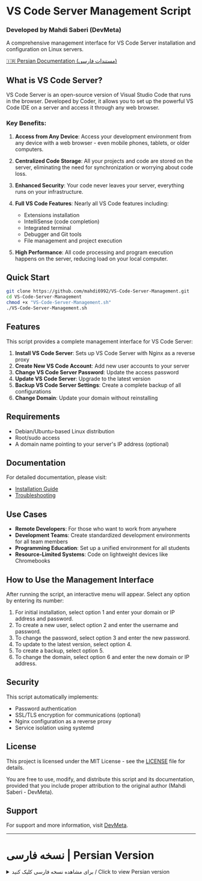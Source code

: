 # VS Code Server Management Script
### Developed by Mahdi Saberi (DevMeta)

A comprehensive management interface for VS Code Server installation and configuration on Linux servers.

[🇮🇷 Persian Documentation (مستندات فارسی)](#نسخه-فارسی--persian-version)

## What is VS Code Server?

VS Code Server is an open-source version of Visual Studio Code that runs in the browser. Developed by Coder, it allows you to set up the powerful VS Code IDE on a server and access it through any web browser.

### Key Benefits:

1. **Access from Any Device**: Access your development environment from any device with a web browser - even mobile phones, tablets, or older computers.

2. **Centralized Code Storage**: All your projects and code are stored on the server, eliminating the need for synchronization or worrying about code loss.

3. **Enhanced Security**: Your code never leaves your server, everything runs on your infrastructure.

4. **Full VS Code Features**: Nearly all VS Code features including:
   - Extensions installation
   - IntelliSense (code completion)
   - Integrated terminal
   - Debugger and Git tools
   - File management and project execution

5. **High Performance**: All code processing and program execution happens on the server, reducing load on your local computer.

## Quick Start

```bash
git clone https://github.com/mahdi6992/VS-Code-Server-Management.git
cd VS-Code-Server-Management
chmod +x "VS-Code-Server-Management.sh"
./VS-Code-Server-Management.sh
```

## Features

This script provides a complete management interface for VS Code Server:

1. **Install VS Code Server**: Sets up VS Code Server with Nginx as a reverse proxy
2. **Create New VS Code Account**: Add new user accounts to your server
3. **Change VS Code Server Password**: Update the access password
4. **Update VS Code Server**: Upgrade to the latest version
5. **Backup VS Code Server Settings**: Create a complete backup of all configurations
6. **Change Domain**: Update your domain without reinstalling

## Requirements

- Debian/Ubuntu-based Linux distribution
- Root/sudo access
- A domain name pointing to your server's IP address (optional)

## Documentation

For detailed documentation, please visit:

- [Installation Guide](./docs/en/INSTALLATION.md)
- [Troubleshooting](./docs/en/TROUBLESHOOTING.md)

## Use Cases

- **Remote Developers**: For those who want to work from anywhere
- **Development Teams**: Create standardized development environments for all team members
- **Programming Education**: Set up a unified environment for all students
- **Resource-Limited Systems**: Code on lightweight devices like Chromebooks

## How to Use the Management Interface

After running the script, an interactive menu will appear. Select any option by entering its number:

1. For initial installation, select option 1 and enter your domain or IP address and password.
2. To create a new user, select option 2 and enter the username and password.
3. To change the password, select option 3 and enter the new password.
4. To update to the latest version, select option 4.
5. To create a backup, select option 5.
6. To change the domain, select option 6 and enter the new domain or IP address.

## Security

This script automatically implements:
- Password authentication
- SSL/TLS encryption for communications (optional)
- Nginx configuration as a reverse proxy
- Service isolation using systemd

## License

This project is licensed under the MIT License - see the [LICENSE](LICENSE) file for details.

You are free to use, modify, and distribute this script and its documentation, provided that you include proper attribution to the original author (Mahdi Saberi - DevMeta).

## Support

For support and more information, visit [DevMeta](https://devmeta.ir).

---

# نسخه فارسی | Persian Version

<details>
<summary>برای مشاهده نسخه فارسی کلیک کنید / Click to view Persian version</summary>

<div dir="rtl" align="right">

# اسکریپت مدیریت VS Code Server
### توسعه یافته توسط مهدی صابری (DevMeta)

یک رابط مدیریتی جامع برای نصب و پیکربندی VS Code Server روی سرورهای لینوکس.

## VS Code Server چیست؟

VS Code Server نسخه متن‌باز ویژوال استودیو کد است که در مرورگر اجرا می‌شود. این پروژه که توسط شرکت Coder توسعه داده شده، به شما امکان می‌دهد تا محیط توسعه قدرتمند VS Code را روی یک سرور راه‌اندازی کنید و از طریق هر مرورگر وبی به آن دسترسی داشته باشید.

### مزایای اصلی:

1. **دسترسی از هر دستگاهی**: می‌توانید از هر دستگاهی که مرورگر وب دارد، به محیط توسعه خود دسترسی پیدا کنید - حتی موبایل، تبلت یا کامپیوترهای قدیمی.

2. **ذخیره‌سازی متمرکز کد**: تمام پروژه‌ها و کدهای شما روی سرور ذخیره می‌شوند، بنابراین نیازی به همگام‌سازی یا نگرانی درباره از دست دادن کد ندارید.

3. **امنیت بالاتر**: کد شما هرگز کامپیوتر محلی را ترک نمی‌کند، همه چیز روی سرور شما اجرا می‌شود.

4. **قابلیت‌های کامل VS Code**: تقریباً تمام ویژگی‌های VS Code از جمله:
   - نصب افزونه‌ها (Extensions)
   - تکمیل خودکار کد (IntelliSense)
   - استفاده از ترمینال یکپارچه
   - دیباگر و ابزارهای مدیریت گیت
   - مدیریت فایل و اجرای پروژه

5. **عملکرد بالا**: تمام عملیات پردازش کد و اجرای برنامه‌ها روی سرور انجام می‌شود، بنابراین به منابع کامپیوتر محلی فشار نمی‌آید.

## شروع سریع

```bash
git clone https://github.com/mahdi6992/VS-Code-Server-Management.git
cd VS-Code-Server-Management
chmod +x "VS-Code-Server-Management.sh"
./VS-Code-Server-Management.sh
```

## ویژگی‌ها

این اسکریپت یک رابط مدیریتی کامل برای VS Code Server ارائه می‌دهد:

1. **نصب VS Code Server**: راه‌اندازی VS Code Server با Nginx به عنوان پراکسی معکوس
2. **ایجاد حساب کاربری جدید**: افزودن کاربران جدید به سرور شما
3. **تغییر رمز عبور VS Code Server**: به‌روزرسانی رمز عبور دسترسی
4. **به‌روزرسانی VS Code Server**: ارتقا به آخرین نسخه
5. **تهیه نسخه پشتیبان از تنظیمات**: ایجاد یک نسخه پشتیبان کامل از تمام پیکربندی‌ها
6. **تغییر دامنه**: به‌روزرسانی دامنه بدون نیاز به نصب مجدد

## پیش‌نیازها

- سیستم عامل لینوکس مبتنی بر دبیان/اوبونتو
- دسترسی روت یا سودو
- یک نام دامنه که به آدرس IP سرور شما اشاره می‌کند (اختیاری)

## مستندات

برای مستندات دقیق‌تر، لطفاً به این صفحات مراجعه کنید:

- [راهنمای نصب](./docs/fa/INSTALLATION.md)
- [رفع مشکلات](./docs/fa/TROUBLESHOOTING.md)

## موارد استفاده

- **توسعه دهندگان از راه دور**: برای کسانی که می‌خواهند از هر مکانی کار کنند
- **تیم‌های توسعه**: ایجاد محیط‌های توسعه استاندارد برای تمام اعضای تیم
- **آموزش برنامه‌نویسی**: راه‌اندازی یک محیط یکسان برای تمام دانشجویان
- **سیستم‌های با منابع محدود**: کدنویسی روی دستگاه‌های سبک مانند Chromebook

## نحوه استفاده از رابط مدیریتی

پس از اجرای اسکریپت، یک منوی تعاملی نمایش داده می‌شود. برای انتخاب هر گزینه، شماره آن را وارد کنید:

1. برای نصب اولیه، گزینه 1 را انتخاب کنید و دامنه یا آدرس IP و رمز عبور مورد نظر خود را وارد نمایید.
2. برای ایجاد کاربر جدید، گزینه 2 را انتخاب کنید و نام کاربری و رمز عبور را وارد کنید.
3. برای تغییر رمز عبور، گزینه 3 را انتخاب و رمز جدید را وارد کنید.
4. برای به‌روزرسانی به آخرین نسخه، گزینه 4 را انتخاب کنید.
5. برای تهیه نسخه پشتیبان، گزینه 5 را انتخاب کنید.
6. برای تغییر دامنه، گزینه 6 را انتخاب کرده و دامنه یا آدرس IP جدید را وارد کنید.

## امنیت

این اسکریپت به طور خودکار موارد زیر را پیاده‌سازی می‌کند:
- احراز هویت با رمز عبور
- امکان رمزگذاری SSL/TLS برای ارتباطات (اختیاری)
- پیکربندی Nginx به عنوان پراکسی معکوس
- ایزوله کردن سرویس با استفاده از systemd

## مجوز

این پروژه تحت مجوز MIT منتشر شده است - برای جزئیات بیشتر به فایل [LICENSE](LICENSE) مراجعه کنید.

شما آزاد هستید از این اسکریپت و مستندات آن استفاده، اصلاح و توزیع کنید، به شرطی که منبع اصلی و نویسنده (مهدی صابری - DevMeta) را ذکر نمایید.

## پشتیبانی

برای پشتیبانی و اطلاعات بیشتر، به [DevMeta](https://devmeta.ir) مراجعه کنید.

</div>

</details>